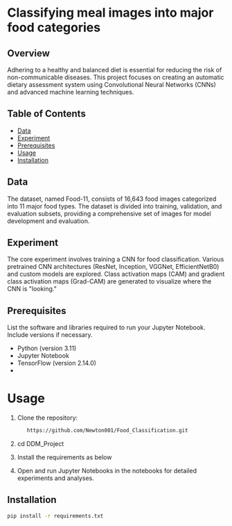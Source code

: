 # Classifying meal images into major food categories

## Overview

Adhering to a healthy and balanced diet is essential for reducing the risk of non-communicable diseases.
This project focuses on creating an automatic
dietary assessment system using Convolutional Neural Networks (CNNs) and advanced machine learning techniques.

## Table of Contents

- [Data](#data)
- [Experiment](#experiment)
- [Prerequisites](#Prerequisites)
- [Usage](#usage)
- [Installation](#Installation)


## Data

The dataset, named Food-11, consists of 16,643 food images categorized into 11 major food types. 
The dataset is divided into training, validation, and evaluation subsets, providing a comprehensive
set of images for model development and evaluation.

## Experiment

The core experiment involves training a CNN for food classification. Various pretrained CNN architectures
(ResNet, Inception, VGGNet, EfficientNetB0) and custom models are explored. Class activation maps (CAM) and gradient
class activation maps (Grad-CAM) are generated to visualize where the CNN is "looking."

## Prerequisites

List the software and libraries required to run your Jupyter Notebook. Include versions if necessary.

- Python (version 3.11)
- Jupyter Notebook
- TensorFlow (version 2.14.0)
- 
# Usage

1. Clone the repository:

   ```bash
      https://github.com/Newton001/Food_Classification.git

2. cd DDM_Project

3. Install the requirements as below
4. Open and run Jupyter Notebooks in the notebooks for detailed experiments and analyses.

## Installation


```bash
pip install -r requirements.txt
